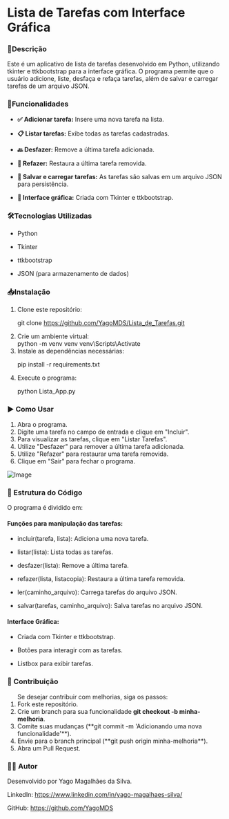 <h1>Lista de Tarefas com Interface Gráfica</h1>

### 📌Descrição

Este é um aplicativo de lista de tarefas desenvolvido em Python, utilizando tkinter e ttkbootstrap para a interface gráfica. O programa permite que o usuário adicione, liste, desfaça e refaça tarefas, além de salvar e carregar tarefas de um arquivo JSON.

### 🚀Funcionalidades

+ <b>✅ Adicionar tarefa:</b> Insere uma nova tarefa na lista.

+ <b>📋 Listar tarefas:</b> Exibe todas as tarefas cadastradas.

+ <b>🔙 Desfazer:</b> Remove a última tarefa adicionada.

+ <b>🔄 Refazer:</b> Restaura a última tarefa removida.

+ <b>💾 Salvar e carregar tarefas:</b> As tarefas são salvas em um arquivo JSON para persistência.

+ <b>🎨 Interface gráfica:</b> Criada com Tkinter e ttkbootstrap.

### 🛠️Tecnologias Utilizadas

+ Python

+ Tkinter

+ ttkbootstrap

+ JSON (para armazenamento de dados)    

### 📥Instalação

<ol>
<li>Clone este repositório:</li>

git clone https://github.com/YagoMDS/Lista_de_Tarefas.git

<li>Crie um ambiente virtual:</li>
python -m venv venv
venv\Scripts\Activate

<li>Instale as dependências necessárias:</li>

pip install -r requirements.txt

<li>Execute o programa:</li>

python Lista_App.py
</ol>

### ▶️ Como Usar

<ol>
<li>Abra o programa.</li>

<li>Digite uma tarefa no campo de entrada e clique em "Incluir".</li>

<li>Para visualizar as tarefas, clique em "Listar Tarefas".</li>

<li>Utilize "Desfazer" para remover a última tarefa adicionada.</li>

<li>Utilize "Refazer" para restaurar uma tarefa removida.</li>

<li>Clique em "Sair" para fechar o programa.</li>
</ol>

![Image](https://github.com/user-attachments/assets/f344d3b2-0217-47f6-ab42-29691289c8c1)

### 📁 Estrutura do Código

O programa é dividido em:

#### Funções para manipulação das tarefas:

+ incluir(tarefa, lista): Adiciona uma nova tarefa.

+ listar(lista): Lista todas as tarefas.

+ desfazer(lista): Remove a última tarefa.

+ refazer(lista, listacopia): Restaura a última tarefa removida.

+ ler(caminho_arquivo): Carrega tarefas do arquivo JSON.

+ salvar(tarefas, caminho_arquivo): Salva tarefas no arquivo JSON.

#### Interface Gráfica:

+ Criada com Tkinter e ttkbootstrap.

+ Botões para interagir com as tarefas.

+ Listbox para exibir tarefas.

### 🤝 Contribuição

<ol>
Se desejar contribuir com melhorias, siga os passos:

<li>Fork este repositório.</li>

<li>Crie um branch para sua funcionalidade <strong>git checkout -b minha-melhoria</strong>.</li>

<li>Comite suas mudanças (**git commit -m 'Adicionando uma nova funcionalidade'**).</li>

<li>Envie para o branch principal (**git push origin minha-melhoria**).</li>

<li>Abra um Pull Request.</li>
</ol>

### 👨‍💻 Autor

Desenvolvido por Yago Magalhães da Silva.

LinkedIn: https://www.linkedin.com/in/yago-magalhaes-silva/

GitHub: https://github.com/YagoMDS


